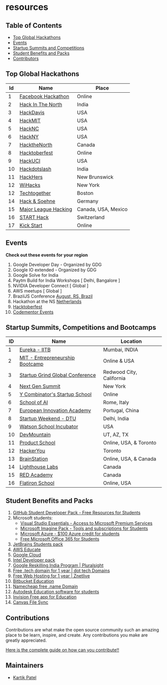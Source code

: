 # resources

## Table of Contents

- [Top Global Hackathons](#top-global-hackathons)
- [Events](#events)
- [Startup Summits and Competitions](#startup-summits-competitions-and-bootcamps)
- [Student Benefits and Packs](#student-benefits-and-packs)
- [Contributors](#maintainers)


## Top Global Hackathons

|Id |Name | Place| 
|--|------ |---|
|1 | [Facebook Hackathon](https://devcommunitychallenge.devpost.com/) | Online | 
|2 | [Hack In The North](https://www.hackinthenorth.com/)| India |  
|3 | [HackDavis](http://hackdavis.io/)|USA | 
|4 | [HackMIT](https://hackmit.org/)   | USA |
|5 | [HackNC](https://hacknc.com) | USA |
|6 | [HackNY](http://hackny.org/hackathon/) | USA | 
|7 | [HacktheNorth](http://pennapps.com/)| Canada|
|8 | [Hacktoberfest](https://hacktoberfest.digitalocean.com/) | Online | 
|9 | [HackUCI](https://www.hackuci.com/) | USA |
|10 | [Hackdotslash](https://hackdotslash.co.in/) | India |
|11 | [HackHers](https://ruhackhers.org/) | New Brunswick |
|12 | [WiHacks](https://wichacks.io/) | New York |
|12 | [Techtogether](https://boston.techtogether.io/) | Boston 
|14 | [Hack & Soehne](https://hackundsoehne.de/)| Germany|
|15 | [Major League Hacking](https://mlh.io/seasons/na-2019/events)| Canada, USA, Mexico |
|16 | [START Hack](https://starthack.ch/)| Switzerland| 
|17 | [Kick Start](https://codingcompetitions.withgoogle.com/kickstart/schedule)| Online| 


## Events

 **Check out these events for your region**

1. Google Developer Day - Organized by GDG
2. Google IO extended - Organized by GDG
3. Google Solve for India
3. Paytm Build for India Workshops [ Delhi, Bangalore ]
4. NVIDIA Developer Connect [ Global ]
5. AWS meetups [ Global ]
6. BrazilJS Conference [August, RS, Brazil](https://braziljs.org/conf/)
7. Hackathon at the NS [Netherlands](https://werkenbijns.nl/hackathon/)
8. [Hacktoberfest](https://hacktoberfest.digitalocean.com/)
9. [Codementor Events](https://www.codementor.io/events)

## Startup Summits, Competitions and Bootcamps

|ID| Name  | Location |
|--|------ |----------|
|1| [Eureka - IITB](http://www.ecell.in/eureka/)| Mumbai, INDIA |
|2| [MIT - Entrepreneurship Bootcamp](http://bootcamp.mit.edu/entrepreneurship/)  | Online & USA |
|3 | [Startup Grind Global Conference](http://www.startupgrind.com/conference/#/) | Redwood City, California |
|4 | [Next Gen Summit](https://www.marketing.org/conference/show/id/BMAANC2018) | New York |
|5 | [Y Combinator's Startup School](https://www.startupschool.org/) | Online |
|6 | [School of AI](https://picampus-school.com/programme/school-of-ai/) | Rome, Italy |
|7 | [European Innovation Academy](https://www.inacademy.eu/) | Portugal, China |
|8 | [Startup Weekend - DTU](http://www.ecelldtu.in/) | Delhi, India|
|9 | [Watson School Incubator](https://watson.is/semester-incubator-application/) | USA |
|10 | [DevMountain](https://devmountain.com/) | UT, AZ, TX |
|11 | [Product School](https://www.productschool.com) | Online, USA, & Toronto |
|12 | [HackerYou](https://hackeryou.com/) | Toronto |
|13 | [BrainStation](https://brainstation.io/) | Online, USA, & Canada |
|14 | [Lighthouse Labs](https://lighthouselabs.ca/) | Canada |
|15 | [RED Academy](https://redacademy.com) | Canada |
|16 | [Flatiron School](https://flatironschool) | Online, USA |


## Student Benefits and Packs
1. [GitHub Student Developer Pack - Free Resources for Students](https://education.github.com/pack)
2. Microsoft students:
   - [Visual Studio Essentials - Access to Microsoft Premium Services ](https://visualstudio.microsoft.com/dev-essentials/)
   - [Microsoft Imagine Pack - Tools and subscriptions for Students](https://imagine.microsoft.com/en-us/catalog)
   - [Microsoft Azure - $100 Azure credit for students](https://azure.microsoft.com/en-gb/free/students/)
   - [Free Microsoft Office 365 for Students](https://www.microsoft.com/en-us/education/products/office/default.aspx)
3. [JetBrains Students pack](https://www.jetbrains.com/student/)
4. [AWS Educate](https://aws.amazon.com/education/awseducate/)
5. [Google Cloud](https://cloud.google.com/free/)
6. [Intel Developer pack](https://software.intel.com/en-us/ai-academy/ambassadors/apply)
7. [Google Reskilling India Program | Pluralsight](https://www.pluralsight.com/partners/google/)
8. [Free .tech domain for 1 year | dot tech Domains](https://get.tech/students)
9. [Free Web Hosting for 1 year | Znetlive](https://www.znetlive.com/student-web-hosting/)
10. [Bitbucket Education](https://bitbucket.org/product/education)
11. [Namecheap free .name Domain](https://nc.me/)
12. [Autodesk Education software for students](https://www.autodesk.com/education/free-software/featured)
13. [Invision Free app for Education](https://www.invisionapp.com/education-signup)
14. [Canvas File Sync](https://github.com/drew-royster/canvasFileSync)

## **Contributions**

Contributions are what make the open source community such an amazing place to be learn, inspire, and create. Any contributions you make are greatly appreciated.

[Here is the complete guide on how can you contribute!!](HOW-TO-CONTRIBUTE.md)

## Maintainers
- [Kartik Patel](https://github.com/kpatel0170)
